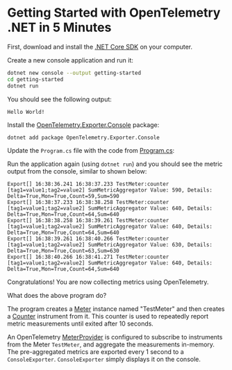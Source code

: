 # Getting Started with OpenTelemetry .NET in 5 Minutes

First, download and install the [.NET Core
SDK](https://dotnet.microsoft.com/download) on your computer.

Create a new console application and run it:

```sh
dotnet new console --output getting-started
cd getting-started
dotnet run
```

You should see the following output:

```text
Hello World!
```

Install the
[OpenTelemetry.Exporter.Console](../../../src/OpenTelemetry.Exporter.Console/README.md)
package:

```sh
dotnet add package OpenTelemetry.Exporter.Console
```

Update the `Program.cs` file with the code from [Program.cs](./Program.cs):

Run the application again (using `dotnet run`) and you should see the metric
output from the console, similar to shown below:

<!-- markdownlint-disable MD013 -->
```text
Export[] 16:38:36.241 16:38:37.233 TestMeter:counter [tag1=value1;tag2=value2] SumMetricAggregator Value: 590, Details: Delta=True,Mon=True,Count=59,Sum=590
Export[] 16:38:37.233 16:38:38.258 TestMeter:counter [tag1=value1;tag2=value2] SumMetricAggregator Value: 640, Details: Delta=True,Mon=True,Count=64,Sum=640
Export[] 16:38:38.258 16:38:39.261 TestMeter:counter [tag1=value1;tag2=value2] SumMetricAggregator Value: 640, Details: Delta=True,Mon=True,Count=64,Sum=640
Export[] 16:38:39.261 16:38:40.266 TestMeter:counter [tag1=value1;tag2=value2] SumMetricAggregator Value: 630, Details: Delta=True,Mon=True,Count=63,Sum=630
Export[] 16:38:40.266 16:38:41.271 TestMeter:counter [tag1=value1;tag2=value2] SumMetricAggregator Value: 640, Details: Delta=True,Mon=True,Count=64,Sum=640
```
<!-- markdownlint-enable MD013 -->

Congratulations! You are now collecting metrics using OpenTelemetry.

What does the above program do?

The program creates a
[Meter](https://github.com/open-telemetry/opentelemetry-specification/blob/main/specification/metrics/api.md#meter)
instance named "TestMeter" and then creates a
[Counter](https://github.com/open-telemetry/opentelemetry-specification/blob/main/specification/metrics/api.md#counter)
instrument from it. This counter is used to repeatedly report metric
measurements until exited after 10 seconds.

An OpenTelemetry
[MeterProvider](https://github.com/open-telemetry/opentelemetry-specification/blob/main/specification/metrics/api.md#meterprovider)
is configured to subscribe to instruments from the Meter `TestMeter`, and
aggregate the measurements in-memory. The pre-aggregated metrics are exported
every 1 second to a `ConsoleExporter`. `ConsoleExporter` simply displays it on
the console.
